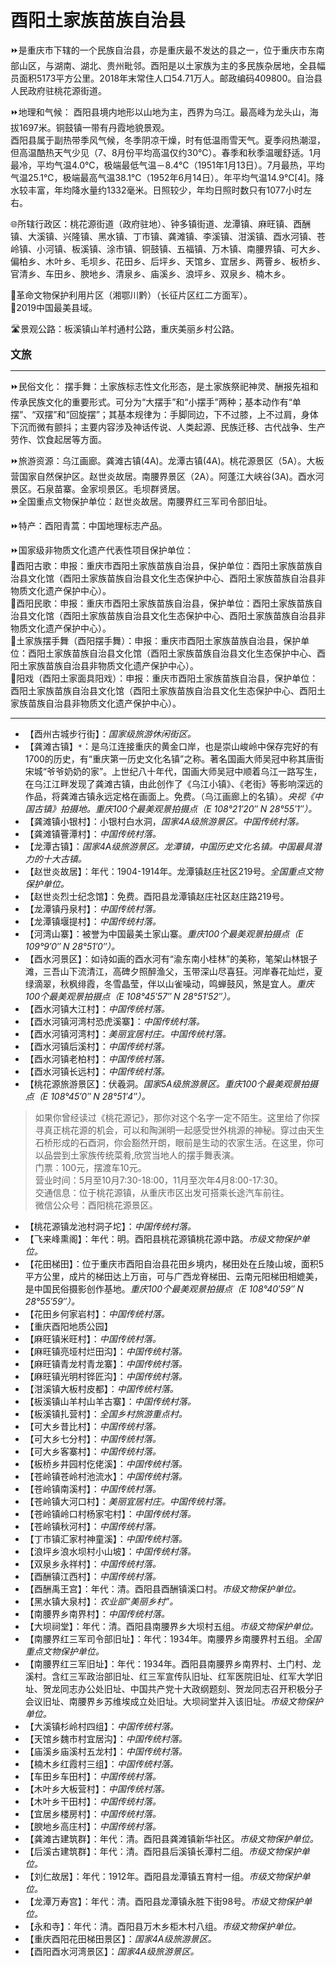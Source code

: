 # 酉阳土家族苗族自治县    
⏩是重庆市下辖的一个民族自治县，亦是重庆最不发达的县之一，位于重庆市东南部山区，与湖南、湖北、贵州毗邻。酉阳是以土家族为主的多民族杂居地，全县幅员面积5173平方公里。2018年末常住人口54.71万人。邮政编码409800。自治县人民政府驻桃花源街道。   
  
⏩地理和气候： 
酉阳县境内地形以山地为主，西界为乌江。最高峰为龙头山，海拔1697米。铜鼓镇一带有丹霞地貌景观。  
酉阳县属于副热带季风气候，冬季阴凉干燥，时有低温雨雪天气。夏季闷热潮湿，但高温酷热天气少见（7、8月份平均高温仅约30℃）。春季和秋季温暖舒适。1月最冷，平均气温4.0℃，极端最低气温－8.4℃（1951年1月13日）。7月最热，平均气温25.1℃，极端最高气温38.1℃（1952年6月14日）。年平均气温14.9℃[4]。降水较丰富，年均降水量约1332毫米。日照较少，年均日照时数只有1077小时左右。   

🌐所辖行政区：桃花源街道（政府驻地）、钟多镇街道、龙潭镇、麻旺镇、酉酬镇、大溪镇、兴隆镇、黑水镇、丁市镇、龚滩镇、李溪镇、泔溪镇、酉水河镇、苍岭镇、小河镇、板溪镇、涂市镇、铜鼓镇、五福镇、万木镇、南腰界镇、可大乡、偏柏乡、木叶乡、毛坝乡、花田乡、后坪乡、天馆乡、宜居乡、两罾乡、板桥乡、官清乡、车田乡、腴地乡、清泉乡、庙溪乡、浪坪乡、双泉乡、楠木乡。  
  
🚩革命文物保护利用片区（湘鄂川黔）（长征片区红二方面军）。  
🏅2019中国最美县域。  
  
🛣️景观公路：板溪镇山羊村通村公路，重庆美丽乡村公路。    
  
<big>**文旅**</big>  
***  
⏩民俗文化：
摆手舞：土家族标志性文化形态，是土家族祭祀神灵、酬报先祖和传承民族文化的重要形式。可分为“大摆手”和“小摆手”两种；基本动作有“单摆”、“双摆”和“回旋摆”；其基本规律为：手脚同边，下不过膝，上不过肩，身体下沉而微有颤抖；主要内容涉及神话传说、人类起源、民族迁移、古代战争、生产劳作、饮食起居等方面。    

⏩旅游资源：乌江画廊。龚滩古镇(4A)。龙潭古镇(4A)。桃花源景区（5A）。大板营国家自然保护区。赵世炎故居。南腰界景区（2A）。阿蓬江大峡谷(3A)。酉水河景区。石泉苗寨。金家坝景区。毛坝群贤居。  
⏩全国重点文物保护单位：赵世炎故居。南腰界红三军司令部旧址。  

⏩特产：酉阳青蒿：中国地理标志产品。 

⏩国家级非物质文化遗产代表性项目保护单位：  
🔸酉阳古歌：申报：重庆市酉阳土家族苗族自治县，保护单位：酉阳土家族苗族自治县文化馆（酉阳土家族苗族自治县文化生态保护中心、酉阳土家族苗族自治县非物质文化遗产保护中心）。  
🔸酉阳民歌：申报：重庆市酉阳土家族苗族自治县，保护单位：酉阳土家族苗族自治县文化馆（酉阳土家族苗族自治县文化生态保护中心、酉阳土家族苗族自治县非物质文化遗产保护中心）。  
🔸土家族摆手舞（酉阳摆手舞）：申报：重庆市酉阳土家族苗族自治县，保护单位：酉阳土家族苗族自治县文化馆（酉阳土家族苗族自治县文化生态保护中心、酉阳土家族苗族自治县非物质文化遗产保护中心）。  
🔸阳戏（酉阳土家面具阳戏）：申报：重庆市酉阳土家族苗族自治县，保护单位：酉阳土家族苗族自治县文化馆（酉阳土家族苗族自治县文化生态保护中心、酉阳土家族苗族自治县非物质文化遗产保护中心）。  
***
* 【酉州古城步行街】：*国家级旅游休闲街区。*  
* 【龚滩古镇】`*`：是乌江连接重庆的黄金口岸，也是崇山峻岭中保存完好的有1700的历史，有“重庆第一历史文化名镇”之称。著名国画大师吴冠中称其唐街宋城“爷爷奶奶的家”。上世纪八十年代，国画大师吴冠中顺着乌江一路写生，在乌江江畔发现了龚滩古镇，由此创作了《乌江小镇》、《老街》等影响深远的作品，将龚滩古镇永远定格在画面上。免费。（乌江画廊上的名镇）。*央视《中国古镇》拍摄地。重庆100个最美观景拍摄点（E 108°21′20″ N 28°55′1″）。*
* 【龚滩镇小银村】：小银村白水洞，*国家4A级旅游景区。中国传统村落。*
* 【龚滩镇罾潭村】：*中国传统村落。*  
* 【龙潭古镇】：*国家4A级旅游景区。龙潭镇，中国历史文化名镇。中国最具潜力的十大古镇。*
* 【赵世炎故居】：年代：1904-1914年。龙潭镇赵庄社区219号。*全国重点文物保护单位。*
* 【赵世炎烈士纪念馆】：免费。酉阳县龙潭镇赵庄社区赵庄路219号。
* 【龙潭镇丹泉村】：*中国传统村落。*  
* 【龙潭镇堰提村】：*中国传统村落。*
* 【河湾山寨】：被誉为中国最美土家山寨。*重庆100个最美观景拍摄点（E 109°9′0″ N 28°51′0″）。*
* 【酉水河景区】：如诗如画的酉水河有“渝东南小桂林”的美称，笔架山林银子滩，三吾山下流清江，高碑夕照醉渔父，玉带深山尽喜狂。河岸春花灿烂，夏绿滴翠，秋枫绯霞，冬雪晶莹，伴以山雀噪动，鸣蝉鼓风，煞是宜人。*重庆100个最美观景拍摄点（E 108°45′57″ N 28°51′52″）。*
* 【酉水河镇大江村】：*中国传统村落。*
* 【酉水河镇河湾村恐虎溪寨】：*中国传统村落。*
* 【酉水河镇河湾村】：*美丽宜居村庄。中国传统村落。*
* 【酉水河镇后溪村】：*中国传统村落。*
* 【酉水河镇老柏村】：*中国传统村落。*
* 【酉水河镇长远村】：*中国传统村落。*
* 【桃花源旅游景区】：伏羲洞。*国家5A级旅游景区。重庆100个最美观景拍摄点（E 108°45′0″ N 28°51′4″）。*  
> 如果你曾经读过《桃花源记》，那你对这个名字一定不陌生。这里给了你探寻真正桃花源的机会，可以和陶渊明一起感受世外桃源的神秘。穿过由天生石桥形成的石酉洞，你会豁然开朗，眼前是生动的农家生活。在这里，你可以品尝到土家族传统菜肴,欣赏当地人的摆手舞表演。    
> 门票：100元，摆渡车10元。    
> 营业时间：5月至10月7:30-18:00，11月至次年4月8:00-17:30。    
> 交通信息：位于桃花源镇，从重庆市区出发可搭乘长途汽车前往。    
> 微信公众号：酉阳桃花源景区。    
* 【桃花源镇龙池村洞子坨】：*中国传统村落。*
* 【飞来峰熏阁】：年代：明。酉阳县桃花源镇桃花源中路。*市级文物保护单位。*  
* 【花田梯田】：位于重庆市酉阳自治县花田乡境内，梯田处在丘陵山坡，面积5平方公里，成片的梯田达上万亩，可与广西龙脊梯田、云南元阳梯田相媲美，是中国民俗摄影创作基地。*重庆100个最美观景拍摄点（E 108°40′59″ N 28°55′59″）。*
* 【花田乡何家岩村】：*中国传统村落。*
* 【重庆酉阳地质公园】
* 【麻旺镇米旺村】：*中国传统村落。*  
* 【麻旺镇亮垭村烂田沟】：*中国传统村落。*
* 【麻旺镇青龙村青龙寨】：*中国传统村落。*
* 【麻旺镇光明村铧匠沟】：*中国传统村落。*
* 【泔溪镇大板村皮都】：*中国传统村落。*
* 【板溪镇山羊村山羊古寨】：*中国传统村落。*
* 【板溪镇扎营村】：*全国乡村旅游重点村。*
* 【可大乡昔比村】：*中国传统村落。*
* 【可大乡七分村】：*中国传统村落。*
* 【可大乡客寨村】：*中国传统村落。*  
* 【板桥乡井园村仡佬溪】：*中国传统村落。*
* 【苍岭镇苍岭村池流水】：*中国传统村落。*
* 【苍岭镇南溪村】：*中国传统村落。*
* 【苍岭镇大河口村】：*美丽宜居村庄。中国传统村落。*
* 【苍岭镇岭口村杨家宅村】：*中国传统村落。*
* 【苍岭镇秋河村】：*中国传统村落。*  
* 【丁市镇汇家村神童溪】：*中国传统村落。*
* 【浪坪乡浪水坝村小山坡】：*中国传统村落。*
* 【双泉乡永祥村】：*中国传统村落。*
* 【酉酬镇江西村】：*中国传统村落。*
* 【酉酬禹王宫】：年代：清。酉阳县酉酬镇溪口村。*市级文物保护单位。*   
* 【黑水镇大泉村】：*农业部“美丽乡村”。*
* 【南腰界乡南界村】：*中国传统村落。*
* 【大坝祠堂】：年代：清。酉阳县南腰界乡大坝村五组。*市级文物保护单位。*  
* 【南腰界红三军司令部旧址】：年代：1934年。南腰界乡南腰界村五组。*全国重点文物保护单位。*  
* 【南腰界红三军旧址】：年代：1934年。酉阳县南腰界乡南界村、土门村、龙溪村。含红三军政治部旧址、红三军宣传队旧址、红军医院旧址、红军大学旧址、贺龙同志办公处旧址、中国共产党十大政纲题刻、贺龙同志召开积极分子会议旧址、南腰界乡苏维埃成立处旧址。大坝祠堂并入该旧址。*市级文物保护单位。* 
* 【大溪镇杉岭村四组】：*中国传统村落。*
* 【天馆乡魏市村宜居沟】：*中国传统村落。*
* 【庙溪乡庙溪村五龙村】：*中国传统村落。*
* 【楠木乡红霞村三组】：*中国传统村落。*  
* 【车田乡车田村】：*中国传统村落。*  
* 【木叶乡大板营村】：*中国传统村落。*  
* 【木叶乡干田村】：*中国传统村落。*  
* 【宜居乡楼房村】：*中国传统村落。*  
* 【腴地乡高庄村】：*中国传统村落。*    
* 【龚滩古建筑群】：年代：清。酉阳县龚滩镇新华社区。*市级文物保护单位。*  
* 【后溪古建筑群】：年代：清。酉阳县后溪镇长潭村二组。*市级文物保护单位。*  
* 【刘仁故居】：年代：1912年。酉阳县龙潭镇五育村一组。*市级文物保护单位。*  
* 【龙潭万寿宫】：年代：清。酉阳县龙潭镇永胜下街98号。*市级文物保护单位。*  
* 【永和寺】：年代：清。酉阳县万木乡柜木村八组。*市级文物保护单位。*    
* 【重庆酉阳花田梯田景区】：*国家4A级旅游景区。*  
* 【酉阳酉水河湾景区】：*国家4A级旅游景区。* 
   